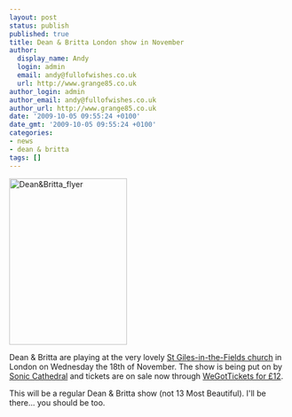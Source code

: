 ```yaml
---
layout: post
status: publish
published: true
title: Dean & Britta London show in November
author:
  display_name: Andy
  login: admin
  email: andy@fullofwishes.co.uk
  url: http://www.grange85.co.uk
author_login: admin
author_email: andy@fullofwishes.co.uk
author_url: http://www.grange85.co.uk
date: '2009-10-05 09:55:24 +0100'
date_gmt: '2009-10-05 09:55:24 +0100'
categories:
- news
- dean & britta
tags: []
---
```

<p><a href="/wp/wp-content/uploads/2009/10/DeanBritta_flyer.jpg"><img src="http://www.fullofwishes.co.uk/wp/wp-content/uploads/2009/10/DeanBritta_flyer-212x300.jpg" alt="Dean&amp;Britta_flyer" title="Dean&amp;Britta_flyer" width="212" height="300" class="alignright size-medium wp-image-1644" /></a>
<p>Dean & Britta are playing at the very lovely <a href="http://www.stgilesonline.org/">St Giles-in-the-Fields church</a> in London on Wednesday the 18th of November. The show is being put on by <a href="http://www.soniccathedral.co.uk/">Sonic Cathedral</a> and tickets are on sale now through <a href="http://www.wegottickets.com/event/61068">WeGotTickets for £12</a>.</p>
<p>This will be a regular Dean & Britta show (not 13 Most Beautiful). I'll be there... you should be too.</p>
